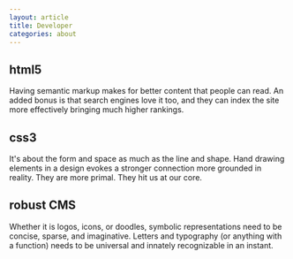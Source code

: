 ```yaml
---
layout: article
title: Developer
categories: about
---
```


## html5

Having semantic markup makes for better content that people can read. An added bonus is that search engines love it too, and they can index the site more effectively bringing much higher rankings.

## css3
 
It's about the form and space as much as the line and shape. Hand drawing elements in a design evokes a stronger connection more grounded in reality. They are more primal. They hit us at our core.
 
## robust CMS
 
Whether it is logos, icons, or doodles, symbolic representations need to be concise, sparse, and imaginative. Letters and typography (or anything with a function) needs to be universal and innately recognizable in an instant.